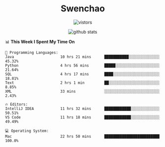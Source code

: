<h1 align="center">Swenchao</h3>

<p align="center">
  <img src="https://visitor-badge.glitch.me/badge?page_id=Swenchao" alt="vistors" />
</p>

<p align="center">
  <img src="https://github-readme-stats.vercel.app/api?username=Swenchao&count_private=true&show_icons=true&theme=vue-dark&hide_title=true" alt="github stats" />
</p>

<!--START_SECTION:waka-->
📊 **This Week I Spent My Time On** 

```text
💬 Programming Languages: 
Java                     10 hrs 21 mins      ███████████░░░░░░░░░░░░░░   45.32% 
Python                   4 hrs 56 mins       █████░░░░░░░░░░░░░░░░░░░░   21.64% 
SQL                      4 hrs 17 mins       ████░░░░░░░░░░░░░░░░░░░░░   18.81% 
Text                     2 hrs 1 min         ██░░░░░░░░░░░░░░░░░░░░░░░   8.85% 
XML                      33 mins             ░░░░░░░░░░░░░░░░░░░░░░░░░   2.43%

🔥 Editors: 
IntelliJ IDEA            11 hrs 32 mins      ████████████░░░░░░░░░░░░░   50.51% 
VS Code                  11 hrs 18 mins      ████████████░░░░░░░░░░░░░   49.49%

💻 Operating System: 
Mac                      22 hrs 50 mins      █████████████████████████   100.0%

```


<!--END_SECTION:waka-->
